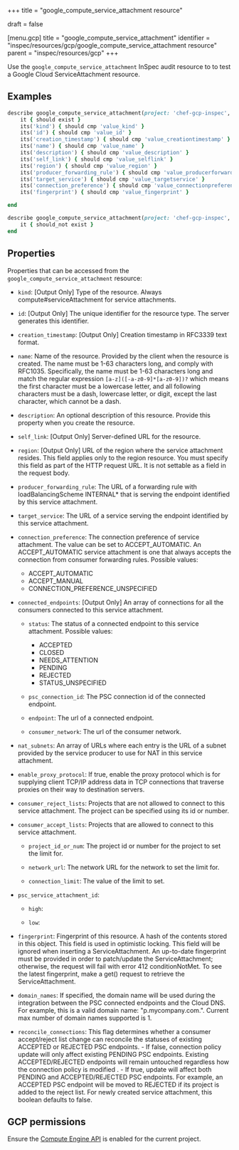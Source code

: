 +++
title = "google_compute_service_attachment resource"

draft = false


[menu.gcp]
title = "google_compute_service_attachment"
identifier = "inspec/resources/gcp/google_compute_service_attachment resource"
parent = "inspec/resources/gcp"
+++

Use the `google_compute_service_attachment` InSpec audit resource to to test a Google Cloud ServiceAttachment resource.

## Examples

```ruby
describe google_compute_service_attachment(project: 'chef-gcp-inspec', region: ' value_region', service_attachment: ' ') do
	it { should exist }
	its('kind') { should cmp 'value_kind' }
	its('id') { should cmp 'value_id' }
	its('creation_timestamp') { should cmp 'value_creationtimestamp' }
	its('name') { should cmp 'value_name' }
	its('description') { should cmp 'value_description' }
	its('self_link') { should cmp 'value_selflink' }
	its('region') { should cmp 'value_region' }
	its('producer_forwarding_rule') { should cmp 'value_producerforwardingrule' }
	its('target_service') { should cmp 'value_targetservice' }
	its('connection_preference') { should cmp 'value_connectionpreference' }
	its('fingerprint') { should cmp 'value_fingerprint' }

end

describe google_compute_service_attachment(project: 'chef-gcp-inspec', region: ' value_region', service_attachment: ' ') do
	it { should_not exist }
end
```

## Properties

Properties that can be accessed from the `google_compute_service_attachment` resource:


  * `kind`: [Output Only] Type of the resource. Always compute#serviceAttachment for service attachments.

  * `id`: [Output Only] The unique identifier for the resource type. The server generates this identifier.

  * `creation_timestamp`: [Output Only] Creation timestamp in RFC3339 text format.

  * `name`: Name of the resource. Provided by the client when the resource is created. The name must be 1-63 characters long, and comply with RFC1035. Specifically, the name must be 1-63 characters long and match the regular expression `[a-z]([-a-z0-9]*[a-z0-9])?` which means the first character must be a lowercase letter, and all following characters must be a dash, lowercase letter, or digit, except the last character, which cannot be a dash.

  * `description`: An optional description of this resource. Provide this property when you create the resource.

  * `self_link`: [Output Only] Server-defined URL for the resource.

  * `region`: [Output Only] URL of the region where the service attachment resides. This field applies only to the region resource. You must specify this field as part of the HTTP request URL. It is not settable as a field in the request body.

  * `producer_forwarding_rule`: The URL of a forwarding rule with loadBalancingScheme INTERNAL* that is serving the endpoint identified by this service attachment.

  * `target_service`: The URL of a service serving the endpoint identified by this service attachment.

  * `connection_preference`: The connection preference of service attachment. The value can be set to ACCEPT_AUTOMATIC. An ACCEPT_AUTOMATIC service attachment is one that always accepts the connection from consumer forwarding rules.
  Possible values:
    * ACCEPT_AUTOMATIC
    * ACCEPT_MANUAL
    * CONNECTION_PREFERENCE_UNSPECIFIED

  * `connected_endpoints`: [Output Only] An array of connections for all the consumers connected to this service attachment.

    * `status`: The status of a connected endpoint to this service attachment.
    Possible values:
      * ACCEPTED
      * CLOSED
      * NEEDS_ATTENTION
      * PENDING
      * REJECTED
      * STATUS_UNSPECIFIED

    * `psc_connection_id`: The PSC connection id of the connected endpoint.

    * `endpoint`: The url of a connected endpoint.

    * `consumer_network`: The url of the consumer network.

  * `nat_subnets`: An array of URLs where each entry is the URL of a subnet provided by the service producer to use for NAT in this service attachment.

  * `enable_proxy_protocol`: If true, enable the proxy protocol which is for supplying client TCP/IP address data in TCP connections that traverse proxies on their way to destination servers.

  * `consumer_reject_lists`: Projects that are not allowed to connect to this service attachment. The project can be specified using its id or number.

  * `consumer_accept_lists`: Projects that are allowed to connect to this service attachment.

    * `project_id_or_num`: The project id or number for the project to set the limit for.

    * `network_url`: The network URL for the network to set the limit for.

    * `connection_limit`: The value of the limit to set.

  * `psc_service_attachment_id`:

    * `high`:

    * `low`:

  * `fingerprint`: Fingerprint of this resource. A hash of the contents stored in this object. This field is used in optimistic locking. This field will be ignored when inserting a ServiceAttachment. An up-to-date fingerprint must be provided in order to patch/update the ServiceAttachment; otherwise, the request will fail with error 412 conditionNotMet. To see the latest fingerprint, make a get() request to retrieve the ServiceAttachment.

  * `domain_names`: If specified, the domain name will be used during the integration between the PSC connected endpoints and the Cloud DNS. For example, this is a valid domain name: "p.mycompany.com.". Current max number of domain names supported is 1.

  * `reconcile_connections`: This flag determines whether a consumer accept/reject list change can reconcile the statuses of existing ACCEPTED or REJECTED PSC endpoints. - If false, connection policy update will only affect existing PENDING PSC endpoints. Existing ACCEPTED/REJECTED endpoints will remain untouched regardless how the connection policy is modified . - If true, update will affect both PENDING and ACCEPTED/REJECTED PSC endpoints. For example, an ACCEPTED PSC endpoint will be moved to REJECTED if its project is added to the reject list. For newly created service attachment, this boolean defaults to false.


## GCP permissions

Ensure the [Compute Engine API](https://console.cloud.google.com/apis/library/compute.googleapis.com/) is enabled for the current project.
